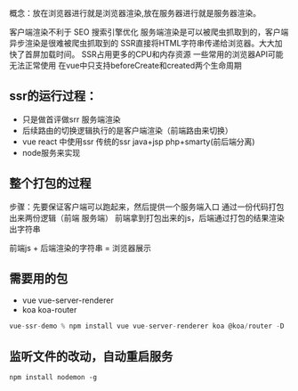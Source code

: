 概念：放在浏览器进行就是浏览器渲染,放在服务器进行就是服务器渲染。

客户端渲染不利于 SEO 搜索引擎优化
服务端渲染是可以被爬虫抓取到的，客户端异步渲染是很难被爬虫抓取到的
SSR直接将HTML字符串传递给浏览器。大大加快了首屏加载时间。
SSR占用更多的CPU和内存资源
一些常用的浏览器API可能无法正常使用
在vue中只支持beforeCreate和created两个生命周期

## ssr的运行过程：
- 只是做首评做srr 服务端渲染
- 后续路由的切换逻辑执行的是客户端渲染（前端路由来切换）
- vue react 中使用ssr 传统的ssr java+jsp php+smarty(前后端分离)
- node服务来实现

## 整个打包的过程
步骤：先要保证客户端可以跑起来，然后提供一个服务端入口
通过一份代码打包出来两份逻辑（前端 服务端）
前端拿到打包出来的js，后端通过打包的结果渲染出字符串

前端js + 后端渲染的字符串 = 浏览器展示

## 需要用的包
- vue vue-server-renderer
- koa koa-router
```js
vue-ssr-demo % npm install vue vue-server-renderer koa @koa/router -D
```
## 监听文件的改动，自动重启服务
`npm install nodemon -g`